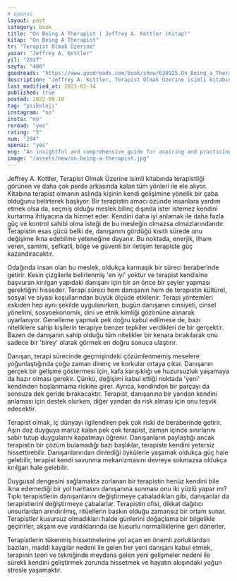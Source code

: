 ```yaml
---
# openai
layout: post
category: book
title: "On Being A Therapist | Jeffrey A. Kottler (Kitap)"
kitap: "On Being A Therapist"
tr: "Terapist Olmak Üzerine"
yazar: "Jeffrey A. Kottler"
yil: "2017"
sayfa: "400"
goodreads: "https://www.goodreads.com/book/show/638925.On_Being_a_Therapist"
description: "Jeffrey A. Kottler, Terapist Olmak Üzerine isimli kitabında terapistliği görünen ve daha çok perde arkasında kalan tüm yönleri ile ele alıyor. "
last_modified_at: 2023-01-14
published: true
posted: 2022-09-10
tag: "psikoloji"
instagram: "no"
insta: "no"
reread: "yes"
rating: "5"
num: "284"
openai: "yes"
eng: "An insightful and comprehensive guide for aspiring and practicing therapists is On Becoming A Therapist by Jeffrey A. Kottler. To provide helpful guidance on a variety of subjects, from developing therapeutic relationships to handling challenging clients, Kottler draws on his vast experience as a therapist and educator. He discusses problems like ethical conundrums, exhaustion, and self-care while examining the difficulties and benefits of the therapeutic profession. The book also includes tales from the author's life and case studies that serve as examples of successful therapeutic techniques in the real world and serve to clarify important ideas."
image: "/assets/new/on-being-a-therapist.jpg"
---
```


Jeffrey A. Kottler, Terapist Olmak Üzerine isimli kitabında terapistliği görünen ve daha çok perde arkasında kalan tüm yönleri ile ele alıyor. Kitabına terapist olmanın aslında kişinin kendi gelişimine yönelik bir çaba olduğunu belirterek başlıyor. Bir terapistin amacı özünde insanlara yardım etmek olsa da, seçmiş olduğu meslek bilinç dışında ister istemez kendini kurtarma ihtiyacına da hizmet eder. Kendini daha iyi anlamak ile daha fazla güç ve kontrol sahibi olma isteği de bu mesleğin olmazsa olmazlarındandır. Terapistin esas gücü belki de, danışanını gördüğü kısıtlı sürede onu değişime ikna edebilme yeteneğine dayanır. Bu noktada, enerjik, ilham veren, samimi, şefkatli, bilge ve güvenli bir iletişim terapiste güç kazandıracaktır. 

Odağında insan olan bu meslek, oldukça karmaşık bir süreci beraberinde getirir. Kesin çizgilerle belirlenmiş 'en iyi' yoktur ve terapist kendisine başvuran kırılgan yapıdaki danışanı için bir an önce bir şeyler yapması gerektiğini hisseder. Terapi süreci hem danışanın hem de terapistin kültürel, sosyal ve siyasi koşullarından büyük ölçüde etkilenir. Terapi yöntemleri eskiden hep aynı şekilde uygulanırken, bugün danışanın cinsiyeti, cinsel yönelimi, sosyoekonomik, dini ve etnik kimliği gözönüne alınarak uyarlanıyor. Genelleme yapmak pek doğru kabul edilmese de, bazı niteliklere sahip kişilerin terapiye benzer tepkiler verdikleri de bir gerçektir. Bazen de danışanın sahip olduğu tüm nitelikler bir kenara bırakılarak onu sadece bir 'birey' olarak görmek en doğru sonuca ulaştırır. 

Danışan, terapi sürecinde geçmişindeki çözümlenmemiş meselere yoğunlaştığında çoğu zaman direnç ve korkular ortaya çıkar. Danışanın gerçek bir gelişme göstermesı için, kafa karışıklığı ve huzursuzluk yaşamaya da hazır olması gerekir. Çünkü, değişimi kabul ettiği noktada 'yeni' kendinden hoşlanmama riskine girer. Ayrıca, kendinden bir parçayı da sonsuza dek geride bırakacaktır. Terapist, danışanına bir yandan kendini anlaması için destek olurken, diğer yandan da risk alması için onu teşvik edecektir. 

Terapist olmak, iç dünyayı ilgilendiren pek çok riski de beraberinde getirir. Aşırı doz duyguya maruz kalan pek çok terapist, zaman içinde sınırlarını sabir tutup duygularını kapatmayı öğrenir. Danışanların paylaştığı ancak terapistin bir çözüm bulamadığı bazı başlıklar, terapiste kendini yetersiz hissettirebilir. Danışanlarından dinlediği öykülerle yaşamak oldukça güç hale gelebilir, terapist kendi savunma mekanizmasını devreye sokmazsa oldukça kırılgan hale gelebilir. 

Duygusal dengesini sağlamakta zorlanan bir terapistin henüz kendini bile  ikna edemediği bir yol haritasını danışanına sunması onu iki yüzlü yapar mı? Tıpkı terapistlerin danışanlarını değiştirmeye çabaladıkları gibi, danışanlar da terapistlerini değiştirmeye çabalarlar. Terapistin ofisi, dikkat dağıtıcı unsurlardan arındırılmış, ritüellerin baskın olduğu zamansız bir ortam sunar. Terapistler kusursuz olmadıkları halde günlerini doğaçlama bir bilgelikle geçirirler, akşam eve vardıklarında ise kusurlu normalliklerine geri dönerler. 

Terapistlerin tükenmiş hissetmelerine yol açan en önemli zorluklardan bazıları, maddi kaygılar nedeni ile gelen her yeni danışanı kabul etmek, terapinin teori ve tekniğinde meydana gelen yeni gelişmeler nedeni ile sürekli kendini geliştirmek zorunda hissetmek ve hayatın akışındaki yoğun stresle yaşamaktır.

